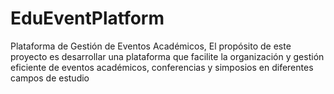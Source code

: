 # EduEventPlatform
Plataforma de Gestión de Eventos Académicos, El propósito de este proyecto es desarrollar una plataforma que facilite la organización y gestión eficiente de eventos académicos, conferencias y simposios en diferentes campos de estudio 

